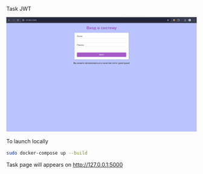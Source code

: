 Task JWT

![preview](preview.png)

To launch locally
```bash
sudo docker-compose up --build
```

Task page will appears on http://127.0.0.1:5000 

